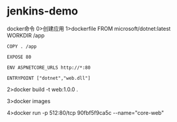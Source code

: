 # jenkins-demo

docker命令
0>创建应用
1>dockerfile
	FROM microsoft/dotnet:latest
	WORKDIR /app

	COPY . /app

	EXPOSE 80

	ENV ASPNETCORE_URLS http://*:80

	ENTRYPOINT ["dotnet","web.dll"]

2>docker build -t web:1.0.0 .

3>docker images

4>docker run -p 512:80/tcp 90fbf5f9ca5c --name="core-web"